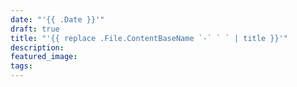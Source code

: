 ```yaml
---
date: "'{{ .Date }}'"
draft: true
title: "'{{ replace .File.ContentBaseName `-` ` ` | title }}'"
description: 
featured_image: 
tags:
---
```

